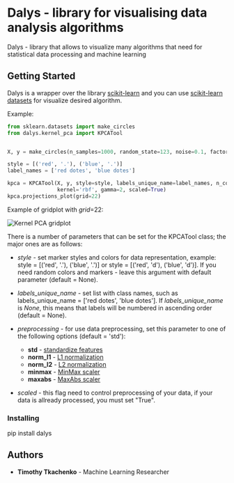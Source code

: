 # Dalys - library for visualising data analysis algorithms

Dalys - library that allows to visualize many algorithms that need for statistical data processing and machine learning

## Getting Started

Dalys is a wrapper over the library [scikit-learn](scikit-learn.org/) and you can use [scikit-learn datasets](http://scikit-learn.org/stable/datasets/index.html) for visualize desired algorithm.

Example:

```python
from sklearn.datasets import make_circles
from dalys.kernel_pca import KPCATool


X, y = make_circles(n_samples=1000, random_state=123, noise=0.1, factor=0.2)

style = [('red', '.'), ('blue', '.')]
label_names = ['red dotes', 'blue dotes']

kpca = KPCATool(X, y, style=style, labels_unique_name=label_names, n_components=3,
                kernel='rbf', gamma=2, scaled=True)
kpca.projections_plot(grid=22)
```
Example of gridplot with *grid*=22:

![Kernel PCA gridplot](img/KPCATool_2D_subplot.png)

There is a number of parameters that can be set for the KPCATool class;
the major ones are as follows:

* *style* - set marker styles and colors for data representation, 
example: style = [('red', '.'), ('blue', '.')] or
style = [('red', 'd'), ('blue', 'd')]. If you need random colors and markers - leave this argument with default parameter (default = None).

* *labels_unique_name* - set list with class names, such as labels_unique_name = ['red dotes', 'blue dotes']. If *labels_unique_name* is *None*,
this means that labels will be numbered in ascending order (default = None).

* *preprocessing* - for use data preprocessing, set this parameter to one of the following options (default = 'std'):
    * **std** - [standardize features](https://scikit-learn.org/stable/modules/generated/sklearn.preprocessing.StandardScaler.html)
    * **norm_l1** - [L1 normalization](https://scikit-learn.org/stable/modules/generated/sklearn.preprocessing.normalize.html)
    * **norm_l2** - [L2 normalization](https://scikit-learn.org/stable/modules/generated/sklearn.preprocessing.normalize.html)
    * **minmax** - [MinMax scaler](https://scikit-learn.org/stable/modules/generated/sklearn.preprocessing.MinMaxScaler.html)
    * **maxabs** - [MaxAbs scaler](https://scikit-learn.org/stable/modules/generated/sklearn.preprocessing.MaxAbsScaler.html)
    

* *scaled* - this flag need to control preprocessing of your data, if your data is allready processed, you must set "True".

### Installing
pip install dalys

## Authors

* **Timothy Tkachenko** - Machine Learning Researcher
  